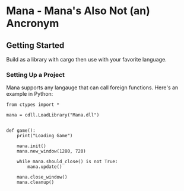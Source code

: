 # Mana - Mana's Also Not (an) Ancronym

## Getting Started

Build as a library with cargo then use with your favorite language.<br/>

### Setting Up a Project

Mana supports any langauge that can call foreign functions. Here's an example in Python:

```
from ctypes import *

mana = cdll.LoadLibrary("Mana.dll")


def game():
    print("Loading Game")

    mana.init()
    mana.new_window(1280, 720)

    while mana.should_close() is not True:
        mana.update()

    mana.close_window()
    mana.cleanup()

```
